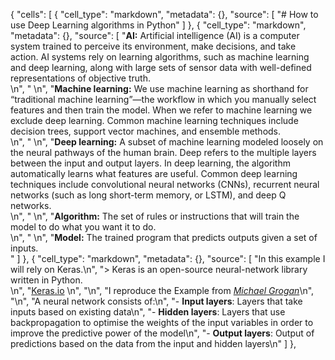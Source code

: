 
{
 "cells": [
  {
   "cell_type": "markdown",
   "metadata": {},
   "source": [
    "# How to use Deep Learning algorithms in Python"
   ]
  },
  {
   "cell_type": "markdown",
   "metadata": {},
   "source": [
    "**AI:** Artificial intelligence (AI) is a computer system trained to perceive its environment, make decisions, and take action. AI systems rely on learning algorithms, such as machine learning and deep learning, along with large sets of sensor data with well-defined representations of objective truth.<br>\n",
    " \n",
    "**Machine learning:** We use machine learning as shorthand for “traditional machine learning”—the workflow in which you manually select features and then train the model. When we refer to machine learning we exclude deep learning. Common machine learning techniques include decision trees, support vector machines, and ensemble methods.<br>\n",
    " \n",
    "**Deep learning:** A subset of machine learning modeled loosely on the neural pathways of the human brain. Deep refers to the multiple layers between the input and output layers. In deep learning, the algorithm automatically learns what features are useful. Common deep learning techniques include convolutional neural networks (CNNs), recurrent neural networks (such as long short-term memory, or LSTM), and deep Q networks.<br>\n",
    " \n",
    "**Algorithm:** The set of rules or instructions that will train the model to do what you want it to do.<br>\n",
    " \n",
    "**Model:** The trained program that predicts outputs given a set of inputs.<br>"
   ]
  },
  {
   "cell_type": "markdown",
   "metadata": {},
   "source": [
    "In this example I will rely on Keras.\n",
    "> Keras is an open-source neural-network library written in Python. <br>\n",
    "[Keras.io](https://keras.io/) \n",
    "\n",
    "I reproduce the Example from [*Michael Grogan*](https://datascienceplus.com/keras-regression-based-neural-networks/)\n",
    "\n",
    "A neural network consists of:\n",
    "- **Input layers**: Layers that take inputs based on existing data\n",
    "- **Hidden layers**: Layers that use backpropagation to optimise the weights of the input variables in order to improve the predictive power of the model\n",
    "- **Output layers**: Output of predictions based on the data from the input and hidden layers\n"
   ]
  },
